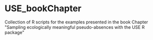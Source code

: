 # USE_bookChapter
Collection of R scripts for the examples presented in the book Chapter "Sampling ecologically meaningful pseudo-absences with the USE R package"
